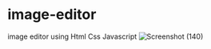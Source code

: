 # image-editor
image editor using Html Css Javascript
![Screenshot (140)](https://user-images.githubusercontent.com/97790105/180052283-753ccd12-d398-4706-9d01-e63b6ed83969.png)

